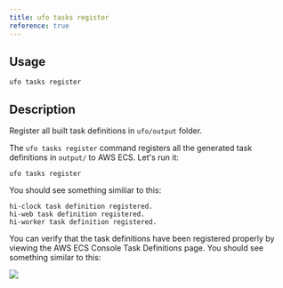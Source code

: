 ```yaml
---
title: ufo tasks register
reference: true
---
```


## Usage

    ufo tasks register

## Description

Register all built task definitions in `ufo/output` folder.

The `ufo tasks register` command registers all the generated task definitions in `output/` to AWS ECS. Let's run it:

    ufo tasks register

You should see something similiar to this:

    hi-clock task definition registered.
    hi-web task definition registered.
    hi-worker task definition registered.

You can verify that the task definitions have been registered properly by viewing the AWS ECS Console Task Definitions page.  You should see something similar to this:

<img src="/img/tutorials/ecs-console-task-definitions.png" class="doc-photo" />




